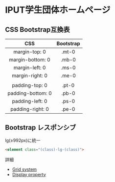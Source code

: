# IPUT学生団体ホームページ

## CSS Bootstrap互換表
| CSS | Bootstrap |
|:-----------------:|:-----:|
| margin-top: 0     | .mt-0 |
| margin-bottom: 0  | .mb-0 |
| margin-left: 0    | .ms-0 |
| margin-right: 0   | .me-0 |
|                   |       |
| padding-top: 0    | .pt-0 |
| padding-bottom: 0 | .pb-0 |
| padding-left: 0   | .ps-0 |
| padding-right: 0  | .pe-0 |

## Bootstrap レスポンシブ
lg(≥992px)に統一
```html
<element class="(class)-lg-(class)">
```
詳細
- [Grid system](https://getbootstrap.com/docs/5.0/layout/grid)
- [Display property](https://getbootstrap.jp/docs/5.0/utilities/display)
